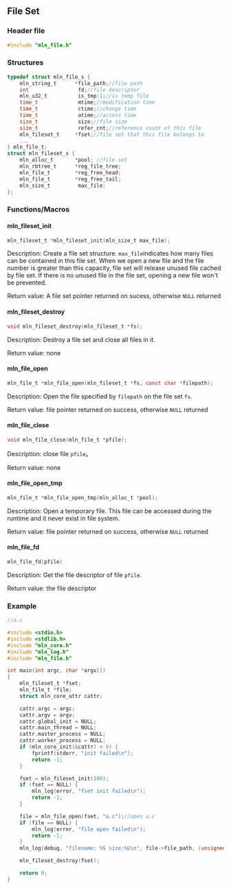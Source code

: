 ## File Set



### Header file

```c
#include "mln_file.h"
```



### Structures

```c
typedef struct mln_file_s {
    mln_string_t      *file_path;//file path                     
    int                fd;//file descriptor
    mln_u32_t          is_tmp:1;//is temp file
    time_t             mtime;//modification time
    time_t             ctime;//change time
    time_t             atime;//access time
    size_t             size;//file size
    size_t             refer_cnt;//reference count of this file
    mln_fileset_t     *fset;//file set that this file belongs to
    ...                                                                                                            
} mln_file_t;
struct mln_fileset_s {
    mln_alloc_t       *pool; //file set 
    mln_rbtree_t      *reg_file_tree;
    mln_file_t        *reg_free_head;
    mln_file_t        *reg_free_tail;
    mln_size_t         max_file;
};
```



### Functions/Macros



#### mln_fileset_init

```c
mln_fileset_t *mln_fileset_init(mln_size_t max_file); 
```

Description: Create a file set structure. `max_file`indicates how many files can be contained in this file set. When we open a new file and the file number is greater than this capacity, file set will release unused file cached by file set. If there is no unused file in the file set, opening a new file won't be prevented.

Return value: A file set pointer returned on sucess, otherwise `NULL` returned



#### mln_fileset_destroy

```c
void mln_fileset_destroy(mln_fileset_t *fs);
```

Description: Destroy a file set and close all files in it.

Return value: none



#### mln_file_open

```c
mln_file_t *mln_file_open(mln_fileset_t *fs, const char *filepath);
```

Description: Open the file specified by `filepath` on the file set `fs`.

Return value: file pointer returned on success, otherwise `NULL` returned



#### mln_file_close

```c
void mln_file_close(mln_file_t *pfile);
```

Description: close file `pfile`。

Return value: none



#### mln_file_open_tmp

```c
mln_file_t *mln_file_open_tmp(mln_alloc_t *pool);
```

Description: Open a temporary file. This file can be accessed during the runtime and it never exist in file system. 

Return value: file pointer returned on success, otherwise `NULL` returned



#### mln_file_fd

```c
mln_file_fd(pfile)
```

Description: Get the file descriptor of file `pfile`.

Return value: the file descriptor



### Example

```c
//a.c

#include <stdio.h>
#include <stdlib.h>
#include "mln_core.h"
#include "mln_log.h"
#include "mln_file.h"

int main(int argc, char *argv[])
{
    mln_fileset_t *fset;
    mln_file_t *file;
    struct mln_core_attr cattr;

    cattr.argc = argc;
    cattr.argv = argv;
    cattr.global_init = NULL;
    cattr.main_thread = NULL;
    cattr.master_process = NULL;
    cattr.worker_process = NULL;
    if (mln_core_init(&cattr) < 0) {
        fprintf(stderr, "init failed\n");
        return -1;
    }

    fset = mln_fileset_init(100);
    if (fset == NULL) {
        mln_log(error, "fset init failed\n");
        return -1;
    }

    file = mln_file_open(fset, "a.c");//open a.c
    if (file == NULL) {
        mln_log(error, "file open failed\n");
        return -1;
    }
    mln_log(debug, "filename: %S size:%U\n", file->file_path, (unsigned long)(file->size));

    mln_fileset_destroy(fset);

    return 0;
}
```


